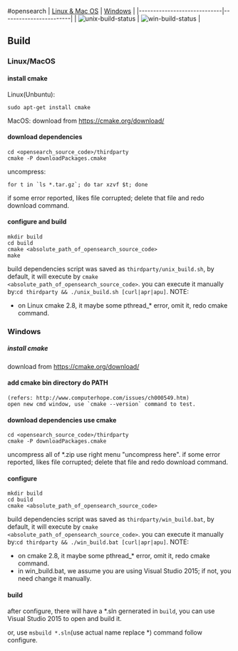 #opensearch
| [Linux & Mac OS][travis-ci] | [Windows][appveyor-ci] |
|-----------------------------|------------------------|
| ![unix-build-status]        | ![win-build-status]    |

[travis-ci]: https://travis-ci.org/aliyun-beta/aliyun-opensearch-cpp-sdk
[unix-build-status]: https://travis-ci.org/aliyun-beta/aliyun-opensearch-cpp-sdk.svg?branch=master
[appveyor-ci]: https://ci.appveyor.com/project/xusiwei/aliyun-opensearch-cpp-sdk
[win-build-status]: https://ci.appveyor.com/api/projects/status/r27xdn5a69tvk5hi?svg=true

## Build
### Linux/MacOS

#### install cmake

Linux(Unbuntu):
```
sudo apt-get install cmake
```
MacOS:
download from https://cmake.org/download/

#### download dependencies
```
cd <opensearch_source_code>/thirdparty
cmake -P downloadPackages.cmake
```
uncompress:
```
for t in `ls *.tar.gz`; do tar xzvf $t; done
```
if some error reported, likes file corrupted; delete that file and redo download command.

#### configure and build
```
mkdir build
cd build
cmake <absolute_path_of_opensearch_source_code>
make
```
build dependencies script was saved as `thirdparty/unix_build.sh`, by default, it will execute by `cmake <absolute_path_of_opensearch_source_code>`.
you can execute it manually by:`cd thirdparty && ./unix_build.sh [curl|apr|apu]`.
NOTE:
* on Linux cmake 2.8, it maybe some pthread_* error, omit it, redo cmake command.


### Windows

##### install cmake
download from https://cmake.org/download/

#### add cmake bin directory do PATH
    (refers: http://www.computerhope.com/issues/ch000549.htm)
    open new cmd window, use `cmake --version` command to test.

#### download dependencies use cmake
```
cd <opensearch_source_code>/thirdparty
cmake -P downloadPackages.cmake
```
uncompress all of *.zip use right menu "uncompress here".
if some error reported, likes file corrupted; delete that file and redo download command.

#### configure
```
mkdir build
cd build
cmake <absolute_path_of_opensearch_source_code>
```
build dependencies script was saved as `thirdparty/win_build.bat`, by default, it will execute by `cmake <absolute_path_of_opensearch_source_code>`.
you can execute it manually by:`cd thirdparty && ./win_build.bat [curl|apr|apu]`.
NOTE:
* on cmake 2.8, it maybe some pthread_* error, omit it, redo cmake command.
* in win_build.bat, we assume you are using Visual Studio 2015; if not, you need change it manually.

#### build

after configure, there will have a *.sln gernerated in `build`, you can use Visual Studio 2015 to open and build it.

or, use `msbuild *.sln`(use actual name replace *) command follow configure.
